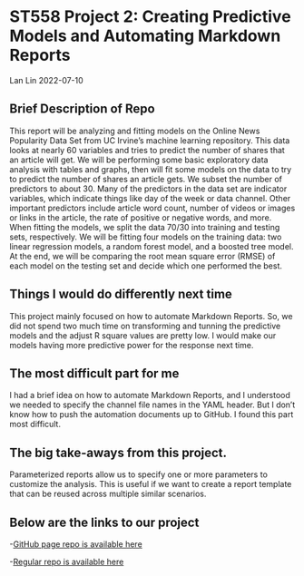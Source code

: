 ST558 Project 2: Creating Predictive Models and Automating Markdown
Reports
================
Lan Lin
2022-07-10

## Brief Description of Repo

This report will be analyzing and fitting models on the Online News
Popularity Data Set from UC Irvine’s machine learning repository. This
data looks at nearly 60 variables and tries to predict the number of
shares that an article will get. We will be performing some basic
exploratory data analysis with tables and graphs, then will fit some
models on the data to try to predict the number of shares an article
gets. We subset the number of predictors to about 30. Many of the
predictors in the data set are indicator variables, which indicate
things like day of the week or data channel. Other important predictors
include article word count, number of videos or images or links in the
article, the rate of positive or negative words, and more. When fitting
the models, we split the data 70/30 into training and testing sets,
respectively. We will be fitting four models on the training data: two
linear regression models, a random forest model, and a boosted tree
model. At the end, we will be comparing the root mean square error
(RMSE) of each model on the testing set and decide which one performed
the best.

## Things I would do differently next time

This project mainly focused on how to automate Markdown Reports. So, we
did not spend two much time on transforming and tunning the predictive
models and the adjust R square values are pretty low. I would make our
models having more predictive power for the response next time.

## The most difficult part for me

I had a brief idea on how to automate Markdown Reports, and I understood
we needed to specify the channel file names in the YAML header. But I
don’t know how to push the automation documents up to GitHub. I found
this part most difficult.

## The big take-aways from this project.

Parameterized reports allow us to specify one or more parameters to
customize the analysis. This is useful if we want to create a report
template that can be reused across multiple similar scenarios.

## Below are the links to our project

\-[GitHub page repo is available
here](https://github.com/oaktreetrail/ST558_Project2)

\-[Regular repo is available
here](https://oaktreetrail.github.io/ST558_Project2/)
